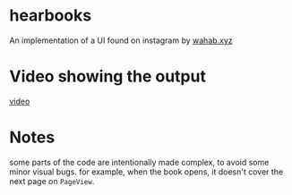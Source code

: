 # hearbooks

An implementation of a UI found on instagram by [wahab.xyz](https://www.instagram.com/p/CjaZx6ZLXe0/)

# Video showing the output

[video](https://www.instagram.com/p/CkBoK6_s35KqsG-R5EfXW6AK65ORotdFLO7HJk0/)

# Notes

some parts of the code are intentionally made complex, to avoid some minor visual bugs.
for example, when the book opens, it doesn't cover the next page on `PageView`.
